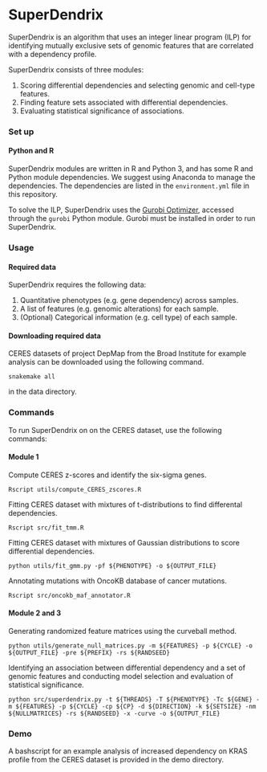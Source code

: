 # SuperDendrix

SuperDendrix is an algorithm that uses an integer linear program (ILP) for identifying mutually exclusive sets of genomic features that are correlated with a dependency profile.

SuperDendrix consists of three modules:
1) Scoring differential dependencies and selecting genomic and cell-type features.
2) Finding feature sets associated with differential dependencies. 
3) Evaluating statistical significance of associations. 

### Set up

#### Python and R
SuperDendrix modules are written in R and Python 3, and has some R and Python module dependencies. We suggest using Anaconda to manage the dependencies. The dependencies are listed in the `environment.yml` file in this repository.

To solve the ILP, SuperDendrix uses the [Gurobi Optimizer](http://www.gurobi.com/downloads/gurobi-optimizer), accessed through the `gurobi` Python module. Gurobi must be installed in order to run SuperDendrix.


### Usage
#### Required data
SuperDendrix requires the following data:

1. Quantitative phenotypes (e.g. gene dependency) across samples.
2. A list of features (e.g. genomic alterations) for each sample.
3. (Optional) Categorical information (e.g. cell type) of each sample.

#### Downloading required data
CERES datasets of project DepMap from the Broad Institute for example analysis can be downloaded using the following command.

    snakemake all
in the data directory.

### Commands
To run SuperDendrix on on the CERES dataset, use the following commands:

#### Module 1

Compute CERES z-scores and identify the six-sigma genes.

    Rscript utils/compute_CERES_zscores.R

Fitting CERES dataset with mixtures of t-distributions to find differental dependencies.

    Rscript src/fit_tmm.R

Fitting CERES dataset with mixtures of Gaussian distributions to score differential dependencies.

    python utils/fit_gmm.py -pf ${PHENOTYPE} -o ${OUTPUT_FILE}

Annotating mutations with OncoKB database of cancer mutations.

    Rscript src/oncokb_maf_annotator.R

#### Module 2 and 3

Generating randomized feature matrices using the curveball method.

    python utils/generate_null_matrices.py -m ${FEATURES} -p ${CYCLE} -o ${OUTPUT_FILE} -pre ${PREFIX} -rs ${RANDSEED}

Identifying an association between differential dependency and a set of genomic features and conducting model selection and evaluation of statistical significance.

    python src/superdendrix.py -t ${THREADS} -T ${PHENOTYPE} -Tc ${GENE} -m ${FEATURES} -p ${CYCLE} -cp ${CP} -d ${DIRECTION} -k ${SETSIZE} -nm ${NULLMATRICES} -rs ${RANDSEED} -x -curve -o ${OUTPUT_FILE}

### Demo
A bashscript for an example analysis of increased dependency on KRAS profile from the CERES dataset is provided in the demo directory.

